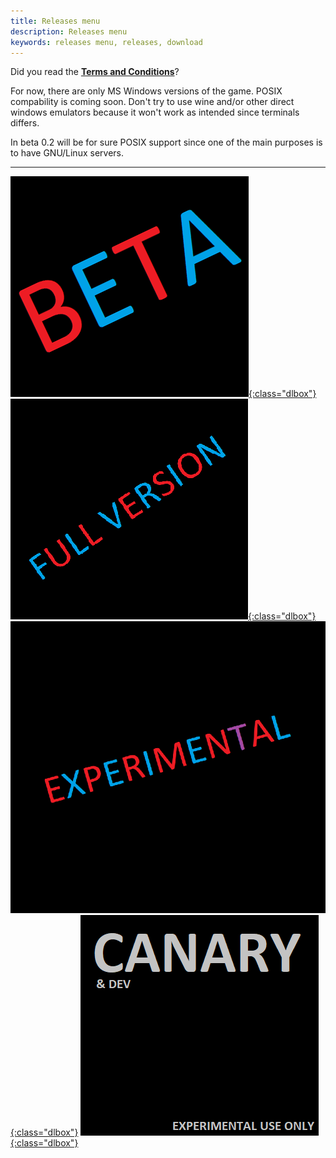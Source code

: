 ```yaml
---
title: Releases menu
description: Releases menu 
keywords: releases menu, releases, download
---
```


<link rel="stylesheet" href="../css/main.css?version=1.1">

Did you read the [**Terms and Conditions**](/T&C.html)?

For now, there are only MS Windows versions of the game. POSIX compability is coming soon. Don't try to use wine and/or other direct windows emulators because it won't work as intended since terminals differs.

In beta 0.2 will be for sure POSIX support since one of the main purposes is to have GNU/Linux servers.

<hr>

[![Beta releases](../img/beta.png){:class="dlbox"}](./download_beta.html)
[![Full releases](../img/full.png){:class="dlbox"}](./download_full.html)
[![Experimental releases](../img/experimental.png){:class="dlbox"}](./download_experimental.html)
[![Canary releases](../img/canary.png){:class="dlbox"}](./download_canary_build.html)
